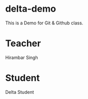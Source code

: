 # delta-demo
This is a Demo for Git &amp; Github class.
# Teacher
Hirambar Singh

# Student
Delta Student

